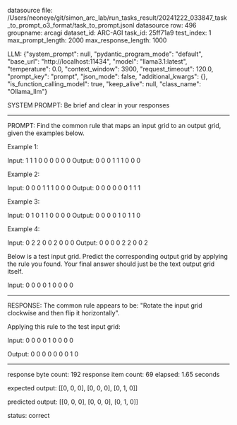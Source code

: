 datasource file: /Users/neoneye/git/simon_arc_lab/run_tasks_result/20241222_033847_task_to_prompt_o3_format/task_to_prompt.jsonl
datasource row: 496
groupname: arcagi
dataset_id: ARC-AGI
task_id: 25ff71a9
test_index: 1
max_prompt_length: 2000
max_response_length: 1000

LLM:
{"system_prompt": null, "pydantic_program_mode": "default", "base_url": "http://localhost:11434", "model": "llama3.1:latest", "temperature": 0.0, "context_window": 3900, "request_timeout": 120.0, "prompt_key": "prompt", "json_mode": false, "additional_kwargs": {}, "is_function_calling_model": true, "keep_alive": null, "class_name": "Ollama_llm"}

SYSTEM PROMPT:
Be brief and clear in your responses

---

PROMPT:
Find the common rule that maps an input grid to an output grid, given the examples below.

Example 1:

Input:
1 1 1
0 0 0
0 0 0
Output:
0 0 0
1 1 1
0 0 0

Example 2:

Input:
0 0 0
1 1 1
0 0 0
Output:
0 0 0
0 0 0
1 1 1

Example 3:

Input:
0 1 0
1 1 0
0 0 0
Output:
0 0 0
0 1 0
1 1 0

Example 4:

Input:
0 2 2
0 0 2
0 0 0
Output:
0 0 0
0 2 2
0 0 2

Below is a test input grid. Predict the corresponding output grid by applying the rule you found. Your final answer should just be the text output grid itself.

Input:
0 0 0
0 1 0
0 0 0


---

RESPONSE:
The common rule appears to be: "Rotate the input grid clockwise and then flip it horizontally".

Applying this rule to the test input grid:

Input:
0 0 0
0 1 0
0 0 0

Output:
0 0 0
0 0 0
0 1 0

---


response byte count: 192
response item count: 69
elapsed: 1.65 seconds

expected output:
[[0, 0, 0], [0, 0, 0], [0, 1, 0]]

predicted output:
[[0, 0, 0], [0, 0, 0], [0, 1, 0]]

status: correct
